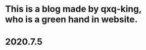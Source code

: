 
# This is a blog made by qxq-king, who is a green hand in website.
#                                                             2020.7.5
